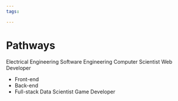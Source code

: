 ```yaml
---
tags:

---
```


# Pathways

Electrical Engineering
Software Engineering
Computer Scientist
Web Developer
- Front-end
- Back-end
- Full-stack
Data Scientist
Game Developer


